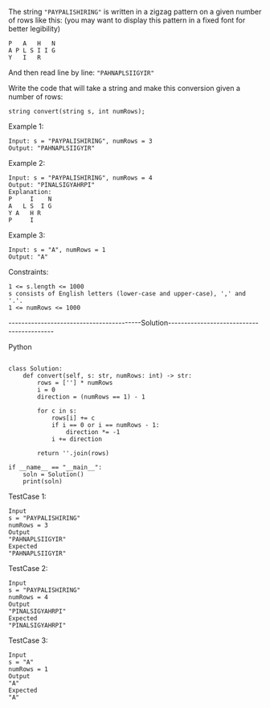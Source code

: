 The string ```"PAYPALISHIRING"``` is written in a zigzag pattern on a given number of rows like this: 
(you may want to display this pattern in a fixed font for better legibility)

```
P   A   H   N
A P L S I I G
Y   I   R
```
And then read line by line: ```"PAHNAPLSIIGYIR"```

Write the code that will take a string and make this conversion given a number of rows:

```string convert(string s, int numRows);```
 

Example 1:
```
Input: s = "PAYPALISHIRING", numRows = 3
Output: "PAHNAPLSIIGYIR"
```

Example 2:
```
Input: s = "PAYPALISHIRING", numRows = 4
Output: "PINALSIGYAHRPI"
Explanation:
P     I    N
A   L S  I G
Y A   H R
P     I
```

Example 3:
```
Input: s = "A", numRows = 1
Output: "A"
```

Constraints:
```
1 <= s.length <= 1000
s consists of English letters (lower-case and upper-case), ',' and '.'.
1 <= numRows <= 1000
```

-----------------------------------------Solution------------------------------------------

Python

```

class Solution:
    def convert(self, s: str, numRows: int) -> str:
        rows = [''] * numRows
        i = 0
        direction = (numRows == 1) - 1

        for c in s:
            rows[i] += c
            if i == 0 or i == numRows - 1:
                direction *= -1
            i += direction

        return ''.join(rows)

if __name__ == "__main__":
    soln = Solution()
    print(soln)

```

TestCase 1:
```
Input
s = "PAYPALISHIRING"
numRows = 3
Output
"PAHNAPLSIIGYIR"
Expected
"PAHNAPLSIIGYIR"
```

TestCase 2:
```
Input
s = "PAYPALISHIRING"
numRows = 4
Output
"PINALSIGYAHRPI"
Expected
"PINALSIGYAHRPI"
```

TestCase 3:
```
Input
s = "A"
numRows = 1
Output
"A"
Expected
"A"
```

